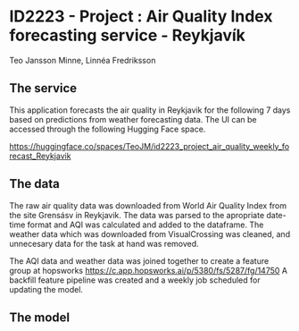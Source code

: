 # ID2223 - Project : Air Quality Index forecasting service - Reykjavík
Teo Jansson Minne, Linnéa Fredriksson

## The service
This application forecasts the air quality in Reykjavik for the following 7 days based on predictions from weather forecasting data. 
The UI can be accessed through the following Hugging Face space.

https://huggingface.co/spaces/TeoJM/id2223_project_air_quality_weekly_forecast_Reykjavik

## The data
The raw air quality data was downloaded from World Air Quality Index from the site Grensásv in Reykjavik.
The data was parsed to the apropriate date-time format and AQI was calculated and added to the dataframe. 
The weather data which was downloaded from VisualCrossing was cleaned, and unnecesary data for the task at hand was removed.

The AQI data and weather data was joined together to create a feature group at hopsworks https://c.app.hopsworks.ai/p/5380/fs/5287/fg/14750 
A backfill feature pipeline was created and a weekly job scheduled for updating the model. 

## The model
